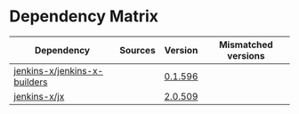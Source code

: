 # Dependency Matrix

Dependency | Sources | Version | Mismatched versions
---------- | ------- | ------- | -------------------
[jenkins-x/jenkins-x-builders](https://github.com/jenkins-x/jenkins-x-builders) |  | [0.1.596]() | 
[jenkins-x/jx](https://github.com/jenkins-x/jx) |  | [2.0.509](https://github.com/jenkins-x/jx/releases/tag/v2.0.509) | 
